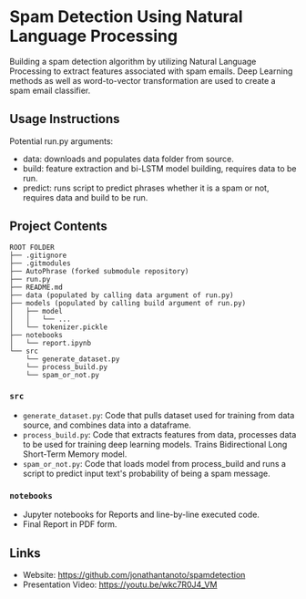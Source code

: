 # Spam Detection Using Natural Language Processing

Building a spam detection algorithm by utilizing Natural Language Processing to extract features associated with spam emails. Deep Learning methods as well as word-to-vector transformation are used to create a spam email classifier.

## Usage Instructions

Potential run.py arguments:
* data: downloads and populates data folder from source.
* build: feature extraction and bi-LSTM model building, requires data to be run.
* predict: runs script to predict phrases whether it is a spam or not, requires data and build to be run.

## Project Contents

```
ROOT FOLDER
├── .gitignore
├── .gitmodules
├── AutoPhrase (forked submodule repository)
├── run.py
├── README.md
├── data (populated by calling data argument of run.py)
├── models (populated by calling build argument of run.py)
│   ├── model
│   │   └── ...
│   └── tokenizer.pickle
├── notebooks
│   └── report.ipynb
└── src
    └── generate_dataset.py
    └── process_build.py
    └── spam_or_not.py
```

### `src`

* `generate_dataset.py`: Code that pulls dataset used for training from data source, and combines data into a dataframe.
* `process_build.py`: Code that extracts features from data, processes data to be used for training deep learning models. Trains Bidirectional Long Short-Term Memory model.
* `spam_or_not.py`: Code that loads model from process_build and runs a script to predict input text's probability of being a spam message.


### `notebooks`

* Jupyter notebooks for Reports and line-by-line executed code.
* Final Report in PDF form.


## Links

* Website: https://github.com/jonathantanoto/spamdetection
* Presentation Video: https://youtu.be/wkc7R0J4_VM